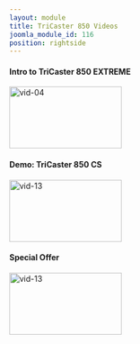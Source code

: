 ```yaml
---
layout: module
title: TriCaster 850 Videos
joomla_module_id: 116
position: rightside
---
```

<h4>Intro to TriCaster 850 EXTREME</h4>
<a href="index.php?option=com_content&amp;view=article&amp;id=481:tricaster-850-intro-video&amp;catid=42:tricaster-850-videos&amp;tmpl=component" rel="shadowbox;width=820;height=460" target="_blank"><img alt="vid-04" src="{{"images/thumbnails/vid-04.png" | cdn }}" height="110" width="200" /></a>
<h4>Demo: TriCaster 850 CS</h4>
<a href="index.php?option=com_content&amp;view=article&amp;id=255:tricaster850-demo-video&amp;catid=42:tricaster-850-videos&amp;tmpl=component" rel="shadowbox;width=820;height=460" target="_blank"><img alt="vid-13" src="{{"images/thumbnails/vid-13.png" | cdn }}" height="110" width="200" /></a>
<h4>Special Offer</h4>
<a href="index.php?option=com_content&amp;view=article&amp;id=460:extremesolutions&amp;catid=48:tricaster&amp;Itemid=293"><img alt="vid-13" src="{{"images/thumbnails/EXTREMESolutionsThumb.jpg" | cdn }}" style="margin-bottom: 15px;" height="110" width="200" /></a>
